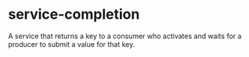 # service-completion
A service that returns a key to a consumer who activates and waits for a producer to submit a value for that key.
